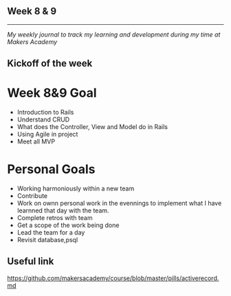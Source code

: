 ## Week 8 & 9


---
_My weekly journal to track my learning and development during my time at Makers Academy_

Kickoff of the week 
---
# Week 8&9 Goal
- Introduction to Rails
- Understand CRUD
- What does the Controller, View and Model do in Rails
- Using Agile in project
- Meet all MVP

# Personal Goals
- Working harmoniously within a new team
- Contribute 
- Work on ownn personal work in the evennings to implement what I have learnned that day with the team.
- Complete retros with team
- Get a scope of the work being done
- Lead the team for a day
- Revisit database,psql

## Useful link
https://github.com/makersacademy/course/blob/master/pills/activerecord.md